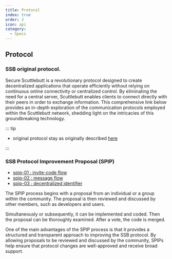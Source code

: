 ```yaml
---
title: Protocol
index: true
order: 2
icon: api
category:
  - Specs
---
```


## Protocol

### SSB original protocol.

Secure Scuttlebutt is a revolutionary protocol designed to create decentralized applications that operate efficiently without relying on continuous online connectivity or centralized control. By eliminating the need for a central server, Scuttlebutt enables clients to connect directly with their peers in order to exchange information. This comprehensive link below provides an in-depth exploration of the communication protocols employed within the Scuttlebutt network, shedding light on the intricacies of this groundbreaking technology.

::: tip

- original protocol stay as originally described [here](https://ssbc.github.io/scuttlebutt-protocol-guide/)

:::

### SSB Protocol Improvement Proposal (SPIP)

- [spip-01 : invite-code flow](spip-01.md)
- [spip-02 : message flow](spip-02.md) 
- [spip-03 : decentralized identifier](spip-03.md)


The SPIP process begins with a proposal from an individual or a group within the community. The proposal is then reviewed and discussed by other members, such as developers and users.

Simultaneously or subsequently, it can be implemented and coded. Then the proposal can be thoroughly examined. After a vote, the code is merged.

One of the main advantages of the SPIP process is that it provides a structured and transparent approach to improving the SSB protocol. By allowing proposals to be reviewed and discussed by the community, SPIPs help ensure that protocol changes are well-approved and receive broad support.
